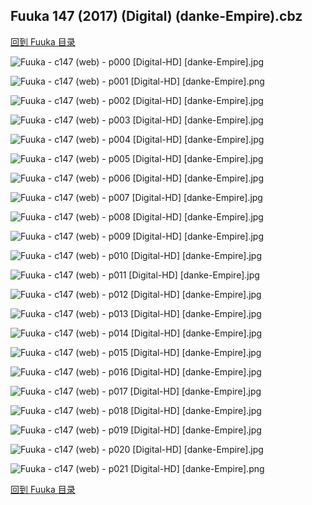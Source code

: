 ## Fuuka 147 (2017) (Digital) (danke-Empire).cbz


[回到 Fuuka 目录](https://github.com/alicewish/markdown/blob/master/series/Fuuka.md)


![Fuuka - c147 (web) - p000 [Digital-HD] [danke-Empire].jpg](https://wx1.sinaimg.cn/large/6a9fdecagy1fpng4v01laj21j82cw7th.jpg)

![Fuuka - c147 (web) - p001 [Digital-HD] [danke-Empire].png](https://wx1.sinaimg.cn/large/6a9fdecagy1fpng4x1097j21kw28q0ow.jpg)

![Fuuka - c147 (web) - p002 [Digital-HD] [danke-Empire].jpg](https://wx1.sinaimg.cn/large/6a9fdecagy1fpng5972ooj21kw28qkjl.jpg)

![Fuuka - c147 (web) - p003 [Digital-HD] [danke-Empire].jpg](https://wx1.sinaimg.cn/large/6a9fdecagy1fpng5qa8ysj21kw28q1ky.jpg)

![Fuuka - c147 (web) - p004 [Digital-HD] [danke-Empire].jpg](https://wx1.sinaimg.cn/large/6a9fdecagy1fpng62h63cj21kw28qnpd.jpg)

![Fuuka - c147 (web) - p005 [Digital-HD] [danke-Empire].jpg](https://wx1.sinaimg.cn/large/6a9fdecagy1fpng6faq00j21kw28q7wi.jpg)

![Fuuka - c147 (web) - p006 [Digital-HD] [danke-Empire].jpg](https://wx1.sinaimg.cn/large/6a9fdecagy1fpnj0eyo3cj21kw28q1ky.jpg)

![Fuuka - c147 (web) - p007 [Digital-HD] [danke-Empire].jpg](https://wx1.sinaimg.cn/large/6a9fdecagy1fpnj0n0sdwj21kw28qqv5.jpg)

![Fuuka - c147 (web) - p008 [Digital-HD] [danke-Empire].jpg](https://wx1.sinaimg.cn/large/6a9fdecagy1fpnj0so8v5j21kw28qkjm.jpg)

![Fuuka - c147 (web) - p009 [Digital-HD] [danke-Empire].jpg](https://wx1.sinaimg.cn/large/6a9fdecagy1fpnj13a2o4j21kw28q1ky.jpg)

![Fuuka - c147 (web) - p010 [Digital-HD] [danke-Empire].jpg](https://wx1.sinaimg.cn/large/6a9fdecagy1fpnj1cit66j21kw28qqv5.jpg)

![Fuuka - c147 (web) - p011 [Digital-HD] [danke-Empire].jpg](https://wx1.sinaimg.cn/large/6a9fdecagy1fpnj1jfe8ij21kw28qnpd.jpg)

![Fuuka - c147 (web) - p012 [Digital-HD] [danke-Empire].jpg](https://wx1.sinaimg.cn/large/6a9fdecagy1fpnj1qhl8pj21kw28qnpd.jpg)

![Fuuka - c147 (web) - p013 [Digital-HD] [danke-Empire].jpg](https://wx1.sinaimg.cn/large/6a9fdecagy1fpnj20bhrhj21kw28qqv5.jpg)

![Fuuka - c147 (web) - p014 [Digital-HD] [danke-Empire].jpg](https://wx1.sinaimg.cn/large/6a9fdecagy1fpnj2ap9faj21kw28qhdu.jpg)

![Fuuka - c147 (web) - p015 [Digital-HD] [danke-Empire].jpg](https://wx1.sinaimg.cn/large/6a9fdecagy1fpnj2gs8tlj21kw28q1ky.jpg)

![Fuuka - c147 (web) - p016 [Digital-HD] [danke-Empire].jpg](https://wx1.sinaimg.cn/large/6a9fdecagy1fpnj2povjbj21kw28qkjl.jpg)

![Fuuka - c147 (web) - p017 [Digital-HD] [danke-Empire].jpg](https://wx1.sinaimg.cn/large/6a9fdecagy1fpnj2wkbb8j21kw28qkjl.jpg)

![Fuuka - c147 (web) - p018 [Digital-HD] [danke-Empire].jpg](https://wx1.sinaimg.cn/large/6a9fdecagy1fpnj318908j21kw28qhdt.jpg)

![Fuuka - c147 (web) - p019 [Digital-HD] [danke-Empire].jpg](https://wx1.sinaimg.cn/large/6a9fdecagy1fpnj36rapvj21kw28qhdt.jpg)

![Fuuka - c147 (web) - p020 [Digital-HD] [danke-Empire].jpg](https://wx1.sinaimg.cn/large/6a9fdecagy1fpnj3ezrivj21kw28q1ky.jpg)

![Fuuka - c147 (web) - p021 [Digital-HD] [danke-Empire].png](https://wx1.sinaimg.cn/large/6a9fdecagy1fltfqrda7yj21kw28q0oh.jpg)

[回到 Fuuka 目录](https://github.com/alicewish/markdown/blob/master/series/Fuuka.md)

